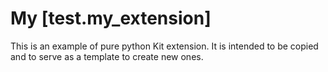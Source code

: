 # My [test.my_extension]

This is an example of pure python Kit extension. It is intended to be copied and to serve as a template to create new ones.
